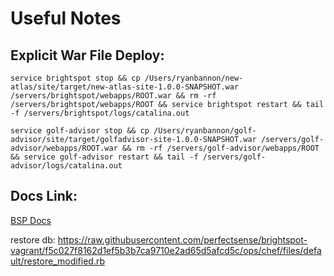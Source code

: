 # Useful Notes

## Explicit War File Deploy:

```
service brightspot stop && cp /Users/ryanbannon/new-atlas/site/target/new-atlas-site-1.0.0-SNAPSHOT.war /servers/brightspot/webapps/ROOT.war && rm -rf /servers/brightspot/webapps/ROOT && service brightspot restart && tail -f /servers/brightspot/logs/catalina.out
```

```
service golf-advisor stop && cp /Users/ryanbannon/golf-advisor/site/target/golfadvisor-site-1.0.0-SNAPSHOT.war /servers/golf-advisor/webapps/ROOT.war && rm -rf /servers/golf-advisor/webapps/ROOT && service golf-advisor restart && tail -f /servers/golf-advisor/logs/catalina.out
```
## Docs Link:

[BSP Docs](http://docs.brightspot.com/)

restore db: https://raw.githubusercontent.com/perfectsense/brightspot-vagrant/f5c027f8162d1ef5b3b7ca9710e2ad65d5afcd5c/ops/chef/files/default/restore_modified.rb

